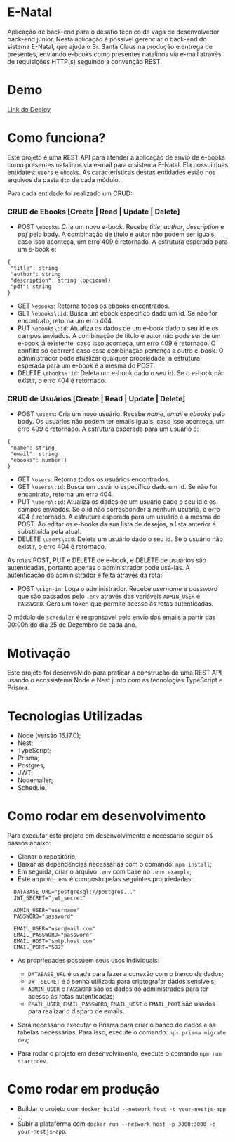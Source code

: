 # E-Natal
Aplicação de back-end para o desafio técnico da vaga de desenvolvedor back-end júnior. Nesta aplicação é possível gerenciar o back-end do sistema E-Natal, que ajuda o Sr. Santa Claus na produção e entrega de presentes, enviando e-books como presentes natalinos via e-mail através de requisições HTTP(s) seguindo a convenção REST.

# Demo
[Link do Deploy](postgres://bypwemvp:GEUcc9juPV2EW6Ekvvk3CzXNePoIUHT3@castor.db.elephantsql.com/bypwemvp)

# Como funciona?
Este projeto é uma REST API para atender a aplicação de envio de e-books como presentes natalinos via e-mail para o sistema E-Natal. Ela possui duas entidates: `users` e `ebooks`. As características destas entidades estão nos arquivos da pasta `dto` de cada módulo.

Para cada entidade foi realizado um CRUD:

### CRUD de Ebooks [Create | Read | Update | Delete]
- POST `\ebooks`: Cria um novo e-book. Recebe *title*, *author*, *description* e *pdf* pelo body. A combinação de título e autor não podem ser iguais, caso isso aconteça, um erro 409 é retornado. A estrutura esperada para um e-book é:
```
{
 "title": string
 "author": string
 "description": string (opcional)
 "pdf": string
}
```
- GET `\ebooks`: Retorna todos os ebooks encontrados.
- GET `\ebooks\:id`: Busca um ebook específico dado um id. Se não for encontrato, retorna um erro 404.
- PUT `\ebooks\:id`: Atualiza os dados de um e-book dado o seu id e os campos enviados. A combinação de título e autor não pode ser de um e-book já existente, caso isso aconteça, um erro 409 é retornado. O conflito só ocorrerá caso essa combinação pertença a outro e-book. O administrador pode atualizar qualquer propriedade, a estrutura esperada para um e-book é a mesma do POST.
- DELETE `\ebooks\:id`: Deleta um e-book dado o seu id. Se o e-book não existir, o erro 404 é retornado.

### CRUD de Usuários [Create | Read | Update | Delete]
- POST `\users`: Cria um novo usuário. Recebe *name*, *email* e *ebooks* pelo body. Os usuários não podem ter emails iguais, caso isso aconteça, um erro 409 é retornado. A estrutura esperada para um usuário é:
```
{
 "name": string
 "email": string
 "ebooks": number[]
}
```
- GET `\users`: Retorna todos os usuários encontrados.
- GET `\users\:id`: Busca um usuário específico dado um id. Se não for encontrato, retorna um erro 404.
- PUT `\users\:id`: Atualiza os dados de um usuário dado o seu id e os campos enviados. Se o id não corresponder a nenhum usuário, o erro 404 é retornado. A estrutura esperada para um usuário é a mesma do POST. Ao editar os e-books da sua lista de desejos, a lista anterior é substituída pela atual.
- DELETE `\users\:id`: Deleta um usuário dado o seu id. Se o usuário não existir, o erro 404 é retornado.

As rotas POST, PUT e DELETE de e-book, e DELETE de usuários são autenticadas, portanto apenas o administrador pode usá-las. A autenticação do administrador é feita através da rota:

- POST `\sign-in`: Loga o administrador. Recebe *username* e *password* que são passados pelo `.env` através das variáveis `ADMIN_USER` e `PASSWORD`. Gera um token que permite acesso às rotas autenticadas.

O módulo de `scheduler` é responsável pelo envio dos emails a partir das 00:00h do dia 25 de Dezembro de cada ano.

# Motivação
Este projeto foi desenvolvido para praticar a construção de uma REST API usando o ecossistema Node e Nest junto com as tecnologias TypeScript e Prisma.

# Tecnologias Utilizadas
- Node (versão 16.17.0);
- Nest;
- TypeScript;
- Prisma;
- Postgres;
- JWT;
- Nodemailer;
- Schedule.

# Como rodar em desenvolvimento
Para executar este projeto em desenvolvimento é necessário seguir os passos abaixo:

- Clonar o repositório;
- Baixar as dependências necessárias com o comando: `npm install`;
- Em seguida, criar o arquivo `.env` com base no `.env.example`;
- Este arquivo `.env` é composto pelas seguintes propriedades:
```
  DATABASE_URL="postgresql://postgres..."
  JWT_SECRET="jwt_secret"
  
  ADMIN_USER="username"
  PASSWORD="password"
  
  EMAIL_USER="user@mail.com"
  EMAIL_PASSWORD="password"
  EMAIL_HOST="smtp.host.com"
  EMAIL_PORT="587"
```
- As propriedades possuem seus usos individuais:
  - `DATABASE_URL` é usada para fazer a conexão com o banco de dados;
  - `JWT_SECRET` é a senha utilizada para criptografar dados sensíveis;
  - `ADMIN_USER` e `PASSWORD` são os dados do administrados para ter acesso às rotas autenticadas;
  - `EMAIL_USER`, `EMAIL_PASSWORD`, `EMAIL_HOST` e `EMAIL_PORT` são usados para realizar o disparo de emails.

- Será necessário executar o Prisma para criar o banco de dados e as tabelas necessárias. Para isso, execute o comando: `npx prisma migrate dev`;
- Para rodar o projeto em desenvolvimento, execute o comando `npm run start:dev`.

# Como rodar em produção
- Buildar o projeto com `docker build --network host -t your-nestjs-app .`;
- Subir a plataforma com `docker run --network host -p 3000:3000 -d your-nestjs-app`.
